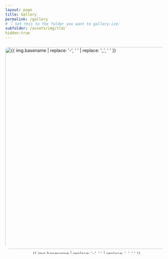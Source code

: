 ```yaml
---
layout: page
title: Gallery 
permalink: /gallery
# 👇 Set this to the folder you want to gallery-ize:
subfolder: /assets/img/tld/
hidden:true
---
```


<style>
  /* Horizontal scroll gallery with snap */
  .gallery-scroll {
    display: flex;
    gap: 1rem;
    overflow-x: auto;
    scroll-snap-type: x mandatory;
    padding: 0.5rem 0 1rem;
    -webkit-overflow-scrolling: touch;
  }
  .gallery-scroll::-webkit-scrollbar { height: 8px; }
  .gallery-scroll::-webkit-scrollbar-track { background: rgba(0,0,0,0.08); }
  .gallery-scroll::-webkit-scrollbar-thumb { background: rgba(0,0,0,0.25); border-radius: 8px; }

  .gallery-item {
    flex: 0 0 auto;
    width: min(90vw, 520px);
    scroll-snap-align: start;
  }
  .gallery-item figure {
    margin: 0;
  }
  .gallery-item img {
    display: block;
    width: 100%;
    height: auto;
    border-radius: 14px;
  }
  .gallery-item figcaption {
    font-size: 0.9rem;
    opacity: 0.75;
    margin-top: 0.35rem;
    text-align: center;
  }
</style>

<div class="gallery-scroll">
  {%- assign files = site.static_files | where_exp: "f", "f.path contains page.subfolder" -%}
  {%- comment -%}
    Keep only common image types and sort by path (name). Works on GitHub Pages.
  {%- endcomment -%}
  {%- assign images = "" | split: "" -%}
  {%- for f in files -%}
    {%- assign ext = f.extname | downcase -%}
    {%- if ext == ".jpg" or ext == ".jpeg" or ext == ".png" or ext == ".gif" or ext == ".webp" -%}
      {%- assign images = images | push: f -%}
    {%- endif -%}
  {%- endfor -%}
  {%- assign images = images | sort: "path" -%}

  {%- for img in images -%}
    <div class="gallery-item">
      <figure>
        <img src="{{ img.path | relative_url }}"
             alt="{{ img.basename | replace: '-', ' ' | replace: '_', ' ' }}"
             loading="lazy" />
        <figcaption>{{ img.basename | replace: '-', ' ' | replace: '_', ' ' }}</figcaption>
      </figure>
    </div>
  {%- endfor -%}
</div>
